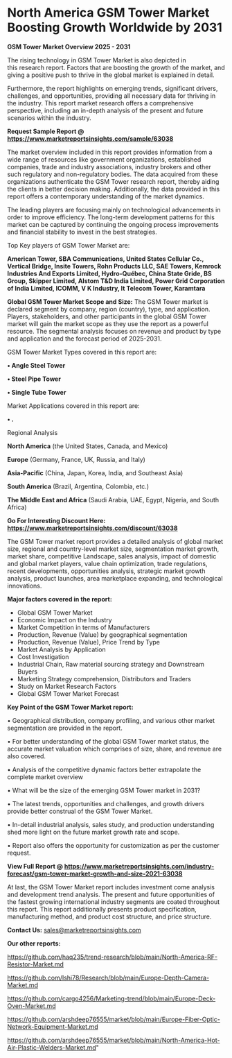 # North America GSM Tower Market Boosting Growth Worldwide by 2031

<Strong> GSM Tower Market Overview 2025 - 2031</strong>

The rising technology in GSM Tower Market is also depicted in this research report. Factors that are boosting the growth of the market, and giving a positive push to thrive in the global market is explained in detail.

Furthermore, the report highlights on emerging trends, significant drivers, challenges, and opportunities, providing all necessary data for thriving in the industry. This report market research offers a comprehensive perspective, including an in-depth analysis of the present and future scenarios within the industry.

<strong>Request Sample Report @ <a href=https://www.marketreportsinsights.com/sample/63038>https://www.marketreportsinsights.com/sample/63038</a></strong>

The market overview included in this report provides information from a wide range of resources like government organizations, established companies, trade and industry associations, industry brokers and other such regulatory and non-regulatory bodies. The data acquired from these organizations authenticate the GSM Tower research report, thereby aiding the clients in better decision making. Additionally, the data provided in this report offers a contemporary understanding of the market dynamics.

The leading players are focusing mainly on technological advancements in order to improve efficiency. The long-term development patterns for this market can be captured by continuing the ongoing process improvements and financial stability to invest in the best strategies.

Top Key players of GSM Tower Market are:

<strong>American Tower, SBA Communications, United States Cellular Co., Vertical Bridge, Insite Towers, Rohn Products LLC, SAE Towers, Kemrock Industries And Exports Limited, Hydro-Québec, China State Gride, BS Group, Skipper Limited, Alstom T&D India Limited, Power Grid Corporation of India Limited, ICOMM, V K Industry, It Telecom Tower, Karamtara</strong>

<strong><b>Global GSM Tower Market Scope and Size:</b></strong>
The GSM Tower market is declared segment by company, region (country), type, and application. Players, stakeholders, and other participants in the global GSM Tower market will gain the market scope as they use the report as a powerful resource. The segmental analysis focuses on revenue and product by type and application and the forecast period of 2025-2031.

GSM Tower Market Types covered in this report are:

<strong>• Angle Steel Tower

• Steel Pipe Tower

• Single Tube Tower</strong>

Market Applications covered in this report are:

<strong>• .</strong> 

Regional Analysis

<strong>North America</strong> (the United States, Canada, and Mexico)

<strong>Europe</strong> (Germany, France, UK, Russia, and Italy)

<strong>Asia-Pacific</strong> (China, Japan, Korea, India, and Southeast Asia)

<strong>South America</strong> (Brazil, Argentina, Colombia, etc.)

<strong>The Middle East and Africa</strong> (Saudi Arabia, UAE, Egypt, Nigeria, and South Africa)

<strong>Go For Interesting Discount Here: <a href=https://www.marketreportsinsights.com/discount/63038>https://www.marketreportsinsights.com/discount/63038</a></strong>

The GSM Tower market report provides a detailed analysis of global market size, regional and country-level market size, segmentation market growth, market share, competitive Landscape, sales analysis, impact of domestic and global market players, value chain optimization, trade regulations, recent developments, opportunities analysis, strategic market growth analysis, product launches, area marketplace expanding, and technological innovations.

<strong><b>Major factors covered in the report:</b></strong>
<ul>
  <li>Global GSM Tower Market </li>
  <li>Economic Impact on the Industry</li>
  <li>Market Competition in terms of Manufacturers</li>
  <li>Production, Revenue (Value) by geographical segmentation</li>
  <li>Production, Revenue (Value), Price Trend by Type</li>
  <li>Market Analysis by Application</li>
  <li>Cost Investigation</li>
  <li>Industrial Chain, Raw material sourcing strategy and Downstream Buyers</li>
  <li>Marketing Strategy comprehension, Distributors and Traders</li>
  <li>Study on Market Research Factors</li>
  <li>Global GSM Tower Market Forecast</li>
</ul>

<strong><b>Key Point of the GSM Tower Market report:</b></strong>

• Geographical distribution, company profiling, and various other market segmentation are provided in the report.

• For better understanding of the global GSM Tower market status, the accurate market valuation which comprises of size, share, and revenue are also covered.

• Analysis of the competitive dynamic factors better extrapolate the complete market overview

• What will be the size of the emerging GSM Tower market in 2031?

• The latest trends, opportunities and challenges, and growth drivers provide better construal of the GSM Tower Market.

• In-detail industrial analysis, sales study, and production understanding shed more light on the future market growth rate and scope.

• Report also offers the opportunity for customization as per the customer request.

<strong><b>View Full Report @ <a href=https://www.marketreportsinsights.com/industry-forecast/gsm-tower-market-growth-and-size-2021-63038>https://www.marketreportsinsights.com/industry-forecast/gsm-tower-market-growth-and-size-2021-63038</a></b></strong>


At last, the GSM Tower Market report includes investment come analysis and development trend analysis. The present and future opportunities of the fastest growing international industry segments are coated throughout this report. This report additionally presents product specification, manufacturing method, and product cost structure, and price structure.

<strong>Contact Us:</strong>
sales@marketreportsinsights.com

<strong>Our other reports:</strong>

<a href=https://github.com/haq235/trend-research/blob/main/North-America-RF-Resistor-Market.md>https://github.com/haq235/trend-research/blob/main/North-America-RF-Resistor-Market.md</a>

<a href=https://github.com/Ishi78/Research/blob/main/Europe-Depth-Camera-Market.md>https://github.com/Ishi78/Research/blob/main/Europe-Depth-Camera-Market.md</a>

<a href=https://github.com/cargo4256/Marketing-trend/blob/main/Europe-Deck-Oven-Market.md>https://github.com/cargo4256/Marketing-trend/blob/main/Europe-Deck-Oven-Market.md</a>

<a href=https://github.com/arshdeep76555/market/blob/main/Europe-Fiber-Optic-Network-Equipment-Market.md>https://github.com/arshdeep76555/market/blob/main/Europe-Fiber-Optic-Network-Equipment-Market.md</a>

<a href=https://github.com/arshdeep76555/market/blob/main/North-America-Hot-Air-Plastic-Welders-Market.md>https://github.com/arshdeep76555/market/blob/main/North-America-Hot-Air-Plastic-Welders-Market.md</a>"
